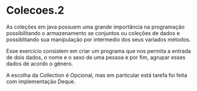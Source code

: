 # Colecoes.2

As coleções em java possuem uma grande importância na programação
possibilitando o armazenamento se conjuntos ou coleções de dados e possiblitando
sua manipulação por intermedio dos seus variados métodos. 

Esse exercício consistem em criar um programa que nos permita a entrada de dois dados, o nome e o sexo de uma pessoa e por fim, agrupar esses dados de acordo o gênero. 

A escolha da Collection é Opcional, mas em particular está tarefa foi feita com implementação Deque. 
